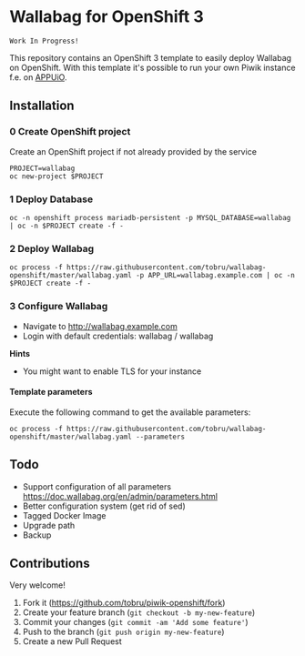 # Wallabag for OpenShift 3

```
Work In Progress!
```

This repository contains an OpenShift 3 template to easily deploy Wallabag on OpenShift.
With this template it's possible to run your own Piwik instance f.e. on [APPUiO](https://appuio.ch/).

## Installation

### 0 Create OpenShift project

Create an OpenShift project if not already provided by the service

```
PROJECT=wallabag
oc new-project $PROJECT
```

### 1 Deploy Database

```
oc -n openshift process mariadb-persistent -p MYSQL_DATABASE=wallabag | oc -n $PROJECT create -f -
```

### 2 Deploy Wallabag

```
oc process -f https://raw.githubusercontent.com/tobru/wallabag-openshift/master/wallabag.yaml -p APP_URL=wallabag.example.com | oc -n $PROJECT create -f -
```

### 3 Configure Wallabag

* Navigate to http://wallabag.example.com
* Login with default credentials: wallabag / wallabag

**Hints**

* You might want to enable TLS for your instance

#### Template parameters

Execute the following command to get the available parameters:

```
oc process -f https://raw.githubusercontent.com/tobru/wallabag-openshift/master/wallabag.yaml --parameters
```

## Todo

* Support configuration of all parameters https://doc.wallabag.org/en/admin/parameters.html
* Better configuration system (get rid of sed)
* Tagged Docker Image
* Upgrade path
* Backup

## Contributions

Very welcome!

1. Fork it (https://github.com/tobru/piwik-openshift/fork)
2. Create your feature branch (`git checkout -b my-new-feature`)
3. Commit your changes (`git commit -am 'Add some feature'`)
4. Push to the branch (`git push origin my-new-feature`)
5. Create a new Pull Request
